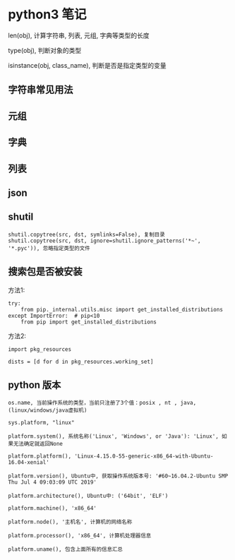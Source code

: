 # python3 笔记

len(obj), 计算字符串, 列表, 元组, 字典等类型的长度

type(obj), 判断对象的类型

isinstance(obj, class_name), 判断是否是指定类型的变量

## 字符串常见用法

## 元组

## 字典

## 列表

## json

## shutil

    shutil.copytree(src, dst, symlinks=False), 复制目录
    shutil.copytree(src, dst, ignore=shutil.ignore_patterns('*~', '*.pyc')), 忽略指定类型的文件

## 搜索包是否被安装

方法1:

    try:
        from pip._internal.utils.misc import get_installed_distributions
    except ImportError:  # pip<10
        from pip import get_installed_distributions

方法2:

    import pkg_resources

    dists = [d for d in pkg_resources.working_set]

## python 版本

    os.name, 当前操作系统的类型，当前只注册了3个值：posix , nt , java, (linux/windows/java虚拟机)

    sys.platform, "linux"

    platform.system(), 系统名称('Linux', 'Windows', or 'Java'): 'Linux', 如果无法确定就返回None

    platform.platform(), 'Linux-4.15.0-55-generic-x86_64-with-Ubuntu-16.04-xenial'

    platform.version(), Ubuntu中, 获取操作系统版本号: '#60~16.04.2-Ubuntu SMP Thu Jul 4 09:03:09 UTC 2019'

    platform.architecture(), Ubuntu中: ('64bit', 'ELF')

    platform.machine(), 'x86_64'

    platform.node(), '主机名', 计算机的网络名称

    platform.processor(), 'x86_64', 计算机处理器信息

    platform.uname(), 包含上面所有的信息汇总
